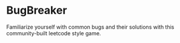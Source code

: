 # BugBreaker
Familiarize yourself with common bugs and their solutions with this community-built leetcode style game.
